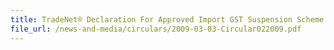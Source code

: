 ```yaml
---
title: TradeNet® Declaration For Approved Import GST Suspension Scheme ("AISS")
file_url: /news-and-media/circulars/2009-03-03-Circular022009.pdf
---
```

